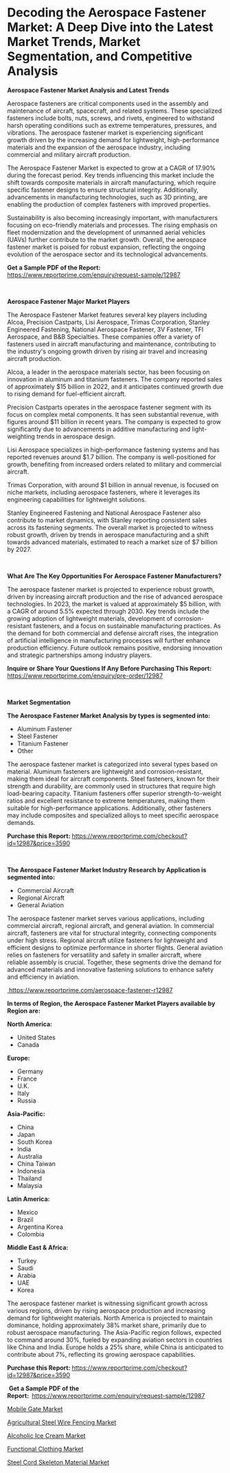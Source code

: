<p><h1>Decoding the Aerospace Fastener Market: A Deep Dive into the Latest Market Trends, Market Segmentation, and Competitive Analysis</h1></p><p><strong>Aerospace Fastener Market Analysis and Latest Trends</strong></p>
<p><p>Aerospace fasteners are critical components used in the assembly and maintenance of aircraft, spacecraft, and related systems. These specialized fasteners include bolts, nuts, screws, and rivets, engineered to withstand harsh operating conditions such as extreme temperatures, pressures, and vibrations. The aerospace fastener market is experiencing significant growth driven by the increasing demand for lightweight, high-performance materials and the expansion of the aerospace industry, including commercial and military aircraft production.</p><p>The Aerospace Fastener Market is expected to grow at a CAGR of 17.90% during the forecast period. Key trends influencing this market include the shift towards composite materials in aircraft manufacturing, which require specific fastener designs to ensure structural integrity. Additionally, advancements in manufacturing technologies, such as 3D printing, are enabling the production of complex fasteners with improved properties.</p><p>Sustainability is also becoming increasingly important, with manufacturers focusing on eco-friendly materials and processes. The rising emphasis on fleet modernization and the development of unmanned aerial vehicles (UAVs) further contribute to the market growth. Overall, the aerospace fastener market is poised for robust expansion, reflecting the ongoing evolution of the aerospace sector and its technological advancements.</p></p>
<p><strong>Get a Sample PDF of the Report:&nbsp;</strong> <a href="https://www.reportprime.com/enquiry/request-sample/12987">https://www.reportprime.com/enquiry/request-sample/12987</a></p>
<p>&nbsp;</p>
<p><strong>Aerospace Fastener Major Market Players</strong></p>
<p><p>The Aerospace Fastener Market features several key players including Alcoa, Precision Castparts, Lisi Aerospace, Trimas Corporation, Stanley Engineered Fastening, National Aerospace Fastener, 3V Fastener, TFI Aerospace, and B&B Specialties. These companies offer a variety of fasteners used in aircraft manufacturing and maintenance, contributing to the industry's ongoing growth driven by rising air travel and increasing aircraft production.</p><p>Alcoa, a leader in the aerospace materials sector, has been focusing on innovation in aluminum and titanium fasteners. The company reported sales of approximately $15 billion in 2022, and it anticipates continued growth due to rising demand for fuel-efficient aircraft.</p><p>Precision Castparts operates in the aerospace fastener segment with its focus on complex metal components. It has seen substantial revenue, with figures around $11 billion in recent years. The company is expected to grow significantly due to advancements in additive manufacturing and light-weighting trends in aerospace design.</p><p>Lisi Aerospace specializes in high-performance fastening systems and has reported revenues around $1.7 billion. The company is well-positioned for growth, benefiting from increased orders related to military and commercial aircraft.</p><p>Trimas Corporation, with around $1 billion in annual revenue, is focused on niche markets, including aerospace fasteners, where it leverages its engineering capabilities for lightweight solutions. </p><p>Stanley Engineered Fastening and National Aerospace Fastener also contribute to market dynamics, with Stanley reporting consistent sales across its fastening segments. The overall market is projected to witness robust growth, driven by trends in aerospace manufacturing and a shift towards advanced materials, estimated to reach a market size of $7 billion by 2027.</p></p>
<p>&nbsp;</p>
<p><strong>What Are The Key Opportunities For Aerospace Fastener Manufacturers?</strong></p>
<p><p>The aerospace fastener market is projected to experience robust growth, driven by increasing aircraft production and the rise of advanced aerospace technologies. In 2023, the market is valued at approximately $5 billion, with a CAGR of around 5.5% expected through 2030. Key trends include the growing adoption of lightweight materials, development of corrosion-resistant fasteners, and a focus on sustainable manufacturing practices. As the demand for both commercial and defense aircraft rises, the integration of artificial intelligence in manufacturing processes will further enhance production efficiency. Future outlook remains positive, endorsing innovation and strategic partnerships among industry players.</p></p>
<p><strong>Inquire or Share Your Questions If Any Before Purchasing This Report:</strong> <a href="https://www.reportprime.com/enquiry/pre-order/12987">https://www.reportprime.com/enquiry/pre-order/12987</a></p>
<p>&nbsp;</p>
<p><strong>Market Segmentation</strong></p>
<p><strong>The Aerospace Fastener Market Analysis by types is segmented into:</strong></p>
<p><ul><li>Aluminum Fastener</li><li>Steel Fastener</li><li>Titanium Fastener</li><li>Other</li></ul></p>
<p><p>The aerospace fastener market is categorized into several types based on material. Aluminum fasteners are lightweight and corrosion-resistant, making them ideal for aircraft components. Steel fasteners, known for their strength and durability, are commonly used in structures that require high load-bearing capacity. Titanium fasteners offer superior strength-to-weight ratios and excellent resistance to extreme temperatures, making them suitable for high-performance applications. Additionally, other fasteners may include composites and specialized alloys to meet specific aerospace demands.</p></p>
<p><strong>Purchase this Report:&nbsp;</strong><a href="https://www.reportprime.com/checkout?id=12987&price=3590">https://www.reportprime.com/checkout?id=12987&price=3590</a></p>
<p>&nbsp;</p>
<p><strong>The Aerospace Fastener Market Industry Research by Application is segmented into:</strong></p>
<p><ul><li>Commercial Aircraft</li><li>Regional Aircraft</li><li>General Aviation</li></ul></p>
<p><p>The aerospace fastener market serves various applications, including commercial aircraft, regional aircraft, and general aviation. In commercial aircraft, fasteners are vital for structural integrity, connecting components under high stress. Regional aircraft utilize fasteners for lightweight and efficient designs to optimize performance in shorter flights. General aviation relies on fasteners for versatility and safety in smaller aircraft, where reliable assembly is crucial. Together, these segments drive the demand for advanced materials and innovative fastening solutions to enhance safety and efficiency in aviation.</p></p>
<p><a href="https://www.reportprime.com/aerospace-fastener-r12987">&nbsp;https://www.reportprime.com/aerospace-fastener-r12987</a></p>
<p><strong>In terms of Region, the Aerospace Fastener Market Players available by Region are:</strong></p>
<p>
    <p> <strong> North America: </strong>
        <ul>
            <li>United States</li>
            <li>Canada</li>
        </ul>
        </p> 
    <p> <strong> Europe: </strong>
        <ul>
            <li>Germany</li>
            <li>France</li>
            <li>U.K.</li>
            <li>Italy</li>
            <li>Russia</li>
        </ul>
        </p> 
    <p> <strong> Asia-Pacific: </strong>
        <ul>
            <li>China</li>
            <li>Japan</li>
            <li>South Korea</li>
            <li>India</li>
            <li>Australia</li>
            <li>China Taiwan</li>
            <li>Indonesia</li>
            <li>Thailand</li>
            <li>Malaysia</li>
        </ul>
        </p> 
    <p> <strong> Latin America: </strong>
        <ul>
            <li>Mexico</li>
            <li>Brazil</li>
            <li>Argentina Korea</li>
            <li>Colombia</li>
        </ul>
        </p> 
    <p> <strong> Middle East & Africa: </strong>
        <ul>
            <li>Turkey</li>
            <li>Saudi</li>
            <li>Arabia</li>
            <li>UAE</li>
            <li>Korea</li>
        </ul>
    </p>
    </p>
<p><p>The aerospace fastener market is witnessing significant growth across various regions, driven by rising aerospace production and increasing demand for lightweight materials. North America is projected to maintain dominance, holding approximately 38% market share, primarily due to robust aerospace manufacturing. The Asia-Pacific region follows, expected to command around 30%, fueled by expanding aviation sectors in countries like China and India. Europe holds a 25% share, while China is anticipated to contribute about 7%, reflecting its growing aerospace capabilities.</p></p>
<p><strong>Purchase this Report: </strong><a href="https://www.reportprime.com/checkout?id=12987&price=3590">https://www.reportprime.com/checkout?id=12987&price=3590</a></p>
<p>&nbsp;<strong>Get a Sample PDF of the Report:&nbsp;&nbsp;</strong><a href="https://www.reportprime.com/enquiry/request-sample/12987">https://www.reportprime.com/enquiry/request-sample/12987</a></p>
<p><strong></strong></p>
<p><p><a href="https://medium.com/@soloncarter1929/mobile-gate-market-emerging-trends-and-future-prospects-for-period-from-2024-to-2031-6752a98d1e3f">Mobile Gate Market</a></p><p><a href="https://issuu.com/reportprime-2/docs/agricultural-steel-wire-fencing-mar_6340ecdc4d96a8">Agricultural Steel Wire Fencing Market</a></p><p><a href="https://www.linkedin.com/pulse/market-insights-global-alcoholic-ice-cream-forecast-innovation-itbkf?trackingId=SvMhlr9ZTne6qTRCRTCaFQ%3D%3D">Alcoholic Ice Cream Market</a></p><p><a href="https://www.linkedin.com/pulse/role-functional-clothing-market-applications-sportswearfootwearsocksinnerwearother-xty7c?trackingId=Hv27XCp0Q%2FGRP4RNIUIoOw%3D%3D">Functional Clothing Market</a></p><p><a href="https://issuu.com/reportprime-2/docs/steel-cord-skeleton-material-market_8e574dd5b743d0">Steel Cord Skeleton Material Market</a></p></p>